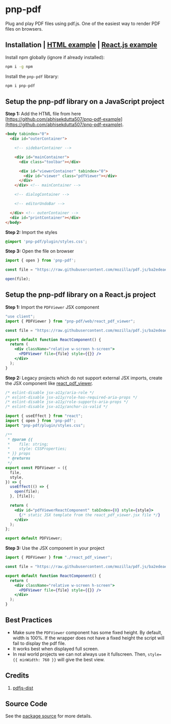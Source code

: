 # pnp-pdf

Plug and play PDF files using pdf.js. One of the easiest way to render PDF files on browsers.

## Installation | [HTML example](https://github.com/abhisekdutta507/pnp-pdf-example) | [React.js example](https://bitbucket.org/abhisekdutta507/mozilla-display-pdf/src/master/)

Install npm globally (ignore if already installed):

```bash
npm i -g npm
```

Install the `pnp-pdf` library:

```bash
npm i pnp-pdf
```

## Setup the pnp-pdf library on a JavaScript project

**Step 1:** Add the HTML file from here [https://github.com/abhisekdutta507/pnp-pdf-example](https://github.com/abhisekdutta507/pnp-pdf-example).

```html
<body tabindex="0">
  <div id="outerContainer">

    <!-- sidebarContainer -->

    <div id="mainContainer">
      <div class="toolbar"></div>

      <div id="viewerContainer" tabindex="0">
        <div id="viewer" class="pdfViewer"></div>
      </div>
    </div> <!-- mainContainer -->

    <!-- dialogContainer -->

    <!-- editorUndoBar -->

  </div> <!-- outerContainer -->
  <div id="printContainer"></div>
</body>
```

**Step 2:** Import the styles

```css
@import 'pnp-pdf/plugin/styles.css';
```

**Step 3:** Open the file on browser

```js
import { open } from 'pnp-pdf';

const file = "https://raw.githubusercontent.com/mozilla/pdf.js/ba2edeae/web/compressed.tracemonkey-pldi-09.pdf";

open(file);
```

## Setup the pnp-pdf library on a React.js project

**Step 1:** Import the `PDFViewer` JSX component

```jsx
"use client";
import { PDFViewer } from "pnp-pdf/web/react_pdf_viewer";

const file = "https://raw.githubusercontent.com/mozilla/pdf.js/ba2edeae/web/compressed.tracemonkey-pldi-09.pdf";

export default function ReactComponent() {
  return (
    <div className="relative w-screen h-screen">
      <PDFViewer file={file} style={{}} />
    </div>
  );
}
```

**Step 2:** Legacy projects which do not support external JSX imports, create the JSX component like [react_pdf_viewer](./web/react_pdf_viewer.jsx).

```jsx
/* eslint-disable jsx-a11y/aria-role */
/* eslint-disable jsx-a11y/role-has-required-aria-props */
/* eslint-disable jsx-a11y/role-supports-aria-props */
/* eslint-disable jsx-a11y/anchor-is-valid */

import { useEffect } from "react";
import { open } from 'pnp-pdf';
import "pnp-pdf/plugin/styles.css";

/**
 * @param {{
 *    file: string;
 *    style: CSSProperties;
 * }} props 
 * @returns 
 */
export const PDFViewer = ({
  file,
  style,
}) => {
  useEffect(() => {    
    open(file);
  }, [file]);

  return (
    <div id="pdfViewerReactComponent" tabIndex={0} style={style}>
      {/* static JSX template from the react_pdf_viewer.jsx file */}
    </div>
  );
};

export default PDFViewer;
```

**Step 3:** Use the JSX component in your project

```jsx
import { PDFViewer } from "./react_pdf_viewer";

const file = "https://raw.githubusercontent.com/mozilla/pdf.js/ba2edeae/web/compressed.tracemonkey-pldi-09.pdf";

export default function ReactComponent() {
  return (
    <div className="relative w-screen h-screen">
      <PDFViewer file={file} style={{}} />
    </div>
  );
}
```

## Best Practices

- Make sure the `PDFViewer` component has some fixed height. By default, width is 100%. If the wrapper does not have a fixed height the script will fail to display the pdf file.
- It works best when displayed full screen.
- In real world projects we can not always use it fullscreen. Then, `style={{ minWidth: 760 }}` will give the best view.

## Credits

1. [pdfjs-dist](https://www.npmjs.com/package/pdfjs-dist)


## Source Code

See the [package source](https://github.com/abhisekdutta507/pnp-pdf) for more details.
